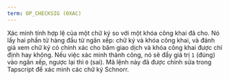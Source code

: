 ```yaml
---
term: OP_CHECKSIG (0XAC)
---
```


Xác minh tính hợp lệ của một chữ ký so với một khóa công khai đã cho. Nó lấy hai phần tử hàng đầu từ ngăn xếp: chữ ký và khóa công khai, và đánh giá xem chữ ký có chính xác cho băm giao dịch và khóa công khai được chỉ định hay không. Nếu việc xác minh thành công, nó sẽ đẩy giá trị `1` (đúng) vào ngăn xếp, ngược lại thì `0` (sai). Mã lệnh này đã được chỉnh sửa trong Tapscript để xác minh các chữ ký Schnorr.